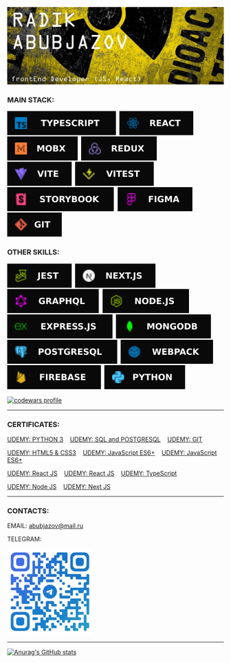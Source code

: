 <img src="icons/RADIK.jpg" alt="banner">

### MAIN STACK:

<img src="icons/TypeScript.svg" alt="ts">&nbsp;
<img src="icons/React.svg" alt="react">&nbsp;
<img src="icons/MobX.svg" alt="mobx">&nbsp; 
<img src="icons/Redux.svg" alt="redux">&nbsp; 
<img src="icons/Vite.svg" alt="vite">&nbsp; 
<img src="icons/Vitest.svg" alt="vitest">&nbsp; 
<img src="icons/Storybook.svg" alt="Storybook">&nbsp; 
<img src="icons/Figma.svg" alt="figma">&nbsp; 
<img src="icons/Git.svg" alt="git">

### OTHER SKILLS:

<img  src="icons/Jest.svg" alt="jest">&nbsp; 
<img  src="icons/NextJS.svg" alt="Next.js">&nbsp; 
<img  src="icons/GraphQL.svg" alt="GraphQL">&nbsp; 
<img  src="icons/Node.svg" alt="node">&nbsp; 
<img  src="icons/Express.svg" alt="Express.js">&nbsp; 
<img  src="icons/MongoDB.svg" alt="MongoDB">&nbsp; 
<img  src="icons/Postgresql.svg" alt="postgresql">&nbsp; 
<img  src="icons/Webpack.svg" alt="webpack">&nbsp; 
<img  src="icons/Firebase.svg" alt="Firebase">&nbsp; 
<img  src="icons/Python.svg" alt="python">

<a target="_blank" rel="noopener noreferrer" href="https://www.codewars.com/users/Abubjazov"><img src="https://www.codewars.com/users/Abubjazov/badges/large" alt="codewars profile"></a>

---

### CERTIFICATES:

<a target="_blank" rel="noopener noreferrer" href="https://www.udemy.com/certificate/UC-5d544e83-3130-42df-9857-1eb0be7f2ded/">UDEMY: PYTHON 3</a>&nbsp;&nbsp;&nbsp;
<a target="_blank" rel="noopener noreferrer" href="https://www.udemy.com/certificate/UC-3fe34770-dab3-4771-ad1d-cb7b75b31871/">UDEMY: SQL and POSTGRESQL</a>&nbsp;&nbsp;&nbsp;
<a target="_blank" rel="noopener noreferrer" href="https://www.udemy.com/certificate/UC-aa5f9c4d-6dc1-484f-8371-c42fe82c1ace/">UDEMY: GIT</a><br>

<a target="_blank" rel="noopener noreferrer" href="https://www.udemy.com/certificate/UC-38b56ec8-76d7-405f-bed0-a0cfb2029076/">UDEMY: HTML5 & CSS3</a>&nbsp;&nbsp;&nbsp;
<a target="_blank" rel="noopener noreferrer" href="https://www.udemy.com/certificate/UC-6aa811df-274c-46be-9fbb-78652ff50aa9/">UDEMY: JavaScript ES6+</a>&nbsp;&nbsp;&nbsp;
<a target="_blank" rel="noopener noreferrer" href="https://www.udemy.com/certificate/UC-0612fb88-13f2-484c-92d5-007facf04595/">UDEMY: JavaScript ES6+</a><br>

<a target="_blank" rel="noopener noreferrer" href="https://www.udemy.com/certificate/UC-4e5d6ac3-d3f2-45af-9330-0c2415fccd7c/">UDEMY: React JS</a>&nbsp;&nbsp;&nbsp;
<a target="_blank" rel="noopener noreferrer" href="https://www.udemy.com/certificate/UC-f1e26658-a32d-4b99-be0a-c27815115a9d/">UDEMY: React JS</a>&nbsp;&nbsp;&nbsp;
<a target="_blank" rel="noopener noreferrer" href="https://www.udemy.com/certificate/UC-ef13799e-5d0c-46a9-9f61-97b56236c26c/">UDEMY: TypeScript</a><br>

<a target="_blank" rel="noopener noreferrer" href="https://www.udemy.com/certificate/UC-95871b87-e70f-4688-8a67-829d87d300a7/">UDEMY: Node JS</a>&nbsp;&nbsp;&nbsp;
<a target="_blank" rel="noopener noreferrer" href="https://www.udemy.com/certificate/UC-9c7f70fa-30b1-45de-bf61-679750353947/">UDEMY: Next JS</a>


---

### CONTACTS:

EMAIL: abubjazov@mail.ru<br>

TELEGRAM:<br>

<a target="_blank" rel="noopener noreferrer" href="https://t.me/abubjazov"><img height="200px"  src="icons/telegram_qr.jpg" alt="telegram-QR"></a>

---

[![Anurag's GitHub stats](https://github-readme-stats.vercel.app/api?username=abubjazov&show_icons=true&theme=dark)](https://github.com/anuraghazra/github-readme-stats)
